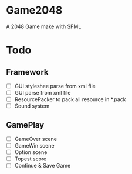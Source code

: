 # Game2048
A 2048 Game make with SFML

# Todo
## Framework
- [ ] GUI styleshee parse from xml file
- [ ] GUI parse from xml file
- [ ] ResourcePacker to pack all resource in *.pack
- [ ] Sound system

## GamePlay
- [ ] GameOver scene
- [ ] GameWin scene
- [ ] Option scene
- [ ] Topest score
- [ ] Continue & Save Game